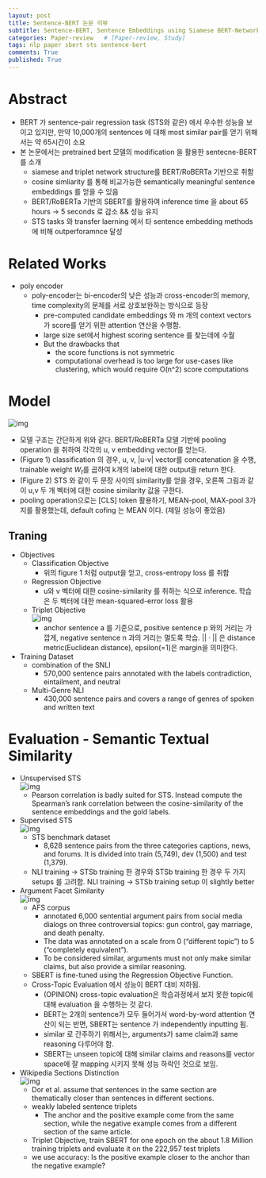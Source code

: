 ```yaml
---
layout: post
title: Sentence-BERT 논문 리뷰
subtitle: Sentence-BERT, Sentence Embeddings using Siamese BERT-Networks (2019) review
categories: Paper-review   # [Paper-review, Study] 
tags: nlp paper sbert sts sentence-bert
comments: True
published: True
---
```


# Abstract 
- BERT 가 sentence-pair regression task (STS와 같은) 에서 우수한 성능을 보이고 있지만, 만약 10,000개의 sentences 에 대해 most similar pair를 얻기 위해서는 약 65시간이 소요
- 본 논문에서는 pretrained bert 모델의 modification 을 활용한 sentecne-BERT 를 소개 
    - siamese and triplet network structure를 BERT/RoBERTa 기반으로 취함
    - cosine simliarity 를 통해 비교가능한 semantically meaningful sentence embeddings 를 얻을 수 있음
    - BERT/RoBERTa 기반의 SBERT를 활용하여 inference time 을 about 65 hours -> 5 seconds 로 감소 && 성능 유지 
    - STS tasks 와 transfer laerning 에서 타 sentence embedding methods 에 비해 outperforamnce 달성 

# Related Works 
- poly encoder  <br>
    - poly-encoder는 bi-encoder의 낮은 성능과 cross-encoder의 memory, time complexity의 문제를 서로 상호보완하는 방식으로 등장 <br>
        - pre-computed candidate embeddings 와 m 개의 context vectors 가 score를 얻기 위한 attention 연산을 수행함.
        - large size set에서 highest scoring sentence 를 찾는데에 수월 
        - But the drawbacks that <br>
            - the score functions is not symmetric
            - computational overhead is too large for use-cases like clustering, which would require O(n^2) score computations

# Model 
![img](/assets/images/sbert/model.jpg) 

- 모델 구조는 간단하게 위와 같다. BERT/RoBERTa 모델 기반에 pooling operation 을 취하여 각각의 u, v embedding vector를 얻는다. 
- (Figure 1) classification 의 경우, u, v, |u-v| vector를 concatenation 을 수행, trainable weight $W_t$를 곱하여 k개의 label에 대한 output을 return 한다. 
- (Figure 2) STS 와 같이 두 문장 사이의 similarity를 얻을 경우, 오른쪽 그림과 같이 u,v 두 개 벡터에 대한 cosine similarity 값을 구한다.  
- pooling operation으로는 [CLS] token 활용하기, MEAN-pool, MAX-pool 3가지를 활용했는데, default cofing 는 MEAN 이다. (제일 성능이 좋았음)

## Traning 
- Objectives<br>
    - Classification Objective <br>
        - 위의 figure 1 처럼 output을 얻고, cross-entropy loss 를 취함 
    - Regression Objective <br>
        - u와 v 벡터에 대한 cosine-similarity 를 취하는 식으로 inference. 학습은 두 벡터에 대한 mean-squared-error loss 활용
    - Triplet Objective <br>
        ![img](/assets/images/sbert/triplet-loss.jpg) 
        - anchor sentence a 를 기준으로, positive sentence p 와의 거리는 가깝게, negative sentence n 과의 거리는 멀도록 학습. || · || 은 distance metric(Euclidean distance), epsilon(=1)은 margin을 의미한다.
- Training Dataset <br>
    - combination of the SNLI <br>
        - 570,000 sentence pairs annotated with the labels contradiction, eintailment, and neutral
    - Multi-Genre NLI <br>
        - 430,000 sentence pairs and covers a range of genres of spoken and written text

# Evaluation - Semantic Textual Similarity
- Unsupervised STS <br>
    ![img](/assets/images/sbert/eval-1.jpg) <br>
    - Pearson correlation is badly suited for STS. Instead compute the Spearman’s rank correlation between the cosine-similarity of the sentence embeddings and the gold labels.<br>
- Supervised STS<br>
    ![img](/assets/images/sbert/eval-2.jpg) <br>
    -  STS benchmark dataset<br>
        - 8,628 sentence pairs from the three categories captions, news, and forums. It is divided into train (5,749), dev (1,500) and test (1,379).
    - NLI training -> STSb training 한 경우와 STSb training 한 경우 두 가지 setups 를 고려함. 
        NLI training -> STSb training setup 이 slightly better
- Argument Facet Similarity<br>
    ![img](/assets/images/sbert/eval-3.jpg) <br>
    - AFS corpus <br>
        - annotated 6,000 sentential argument pairs from social media dialogs on three controversial topics: gun control, gay marriage, and death penalty. 
        - The data was annotated on a scale from 0 (“different topic”) to 5 (“completely equivalent”).
        - To be considered similar, arguments must not only make similar claims, but also provide a similar reasoning.
    - SBERT is fine-tuned using the Regression Objective Function.<br>
    - Cross-Topic Evaluation 에서 성능이 BERT 대비 저하됨. <br>
        - (OPINION) cross-topic evaluation은 학습과정에서 보지 못한 topic에 대해 evaluation 을 수행하는 것 같다. 
        - BERT는 2개의 sentence가 모두 들어가서 word-by-word attention 연산이 되는 반면, SBERT는 sentence 가 independently inputting 됨.
        - similar 로 간주하기 위해서는, arguments가 same claim과 same reasoning 다루어야 함.
        - SBERT는 unseen topic에 대해 similar claims and reasons를 vector space에 잘 mapping 시키지 못해 성능 하락인 것으로 보임.
- Wikipedia Sections Distinction<br>
    ![img](/assets/images/sbert/eval-4.jpg) <br>
    -  Dor et al. assume that sentences in the same section are thematically closer than sentences in different sections. 
    - weakly labeled sentence triplets
        - The anchor and the positive example come from the same section, while the negative example comes from a different section of the same article.
    - Triplet Objective, train SBERT for one epoch on the about 1.8 Million training triplets and evaluate it on the 222,957 test triplets
    - we use accuracy: Is the positive example closer to the anchor than the negative example?
